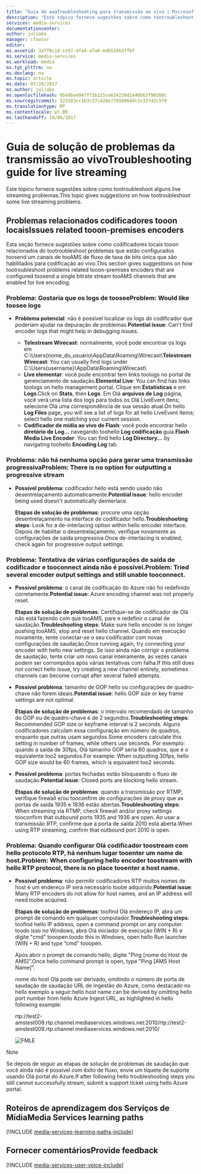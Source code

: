 ```yaml
---
title: "Guia de aaaTroubleshooting para transmissão ao vivo | Microsoft Docs"
description: "Este tópico fornece sugestões sobre como tootroubleshoot live streaming problemas."
services: media-services
documentationcenter: 
author: juliako
manager: cfowler
editor: 
ms.assetid: 3a7f6c1d-ce57-4fa4-a7a6-edb526b3ffbf
ms.service: media-services
ms.workload: media
ms.tgt_pltfrm: na
ms.devlang: na
ms.topic: article
ms.date: 07/20/2017
ms.author: juliako
ms.openlocfilehash: 8549bae947ff3b225ce624220d1e48b63f90208c
ms.sourcegitcommit: 523283cc1b3c37c428e77850964dc1c33742c5f0
ms.translationtype: MT
ms.contentlocale: pt-BR
ms.lasthandoff: 10/06/2017
---
```

# <a name="troubleshooting-guide-for-live-streaming"></a><span data-ttu-id="ab142-103">Guia de solução de problemas da transmissão ao vivo</span><span class="sxs-lookup"><span data-stu-id="ab142-103">Troubleshooting guide for live streaming</span></span>
<span data-ttu-id="ab142-104">Este tópico fornece sugestões sobre como tootroubleshoot alguns live streaming problemas.</span><span class="sxs-lookup"><span data-stu-id="ab142-104">This topic gives suggestions on how tootroubleshoot some live streaming problems.</span></span>

## <a name="issues-related-tooon-premises-encoders"></a><span data-ttu-id="ab142-105">Problemas relacionados codificadores tooon locais</span><span class="sxs-lookup"><span data-stu-id="ab142-105">Issues related tooon-premises encoders</span></span>
<span data-ttu-id="ab142-106">Esta seção fornece sugestões sobre como codificadores locais tooon relacionados do tootroubleshoot problemas que estão configurados toosend um canais de tooAMS de fluxo de taxa de bits única que são habilitados para codificação ao vivo.</span><span class="sxs-lookup"><span data-stu-id="ab142-106">This section gives suggestions on how tootroubleshoot problems related tooon-premises encoders that are configured toosend a single bitrate stream tooAMS channels that are enabled for live encoding.</span></span>

### <a name="problem-would-like-toosee-logs"></a><span data-ttu-id="ab142-107">Problema: Gostaria que os logs de toosee</span><span class="sxs-lookup"><span data-stu-id="ab142-107">Problem: Would like toosee logs</span></span>
* <span data-ttu-id="ab142-108">**Problema potencial**: não é possível localizar os logs do codificador que poderiam ajudar na depuração de problemas.</span><span class="sxs-lookup"><span data-stu-id="ab142-108">**Potential issue**: Can't find encoder logs that might help in debugging issues.</span></span>
  
  * <span data-ttu-id="ab142-109">**Telestream Wirecast**: normalmente, você pode encontrar os logs em C:\Users\{nome_do_usuário\AppData\Roaming\Wirecast\\</span><span class="sxs-lookup"><span data-stu-id="ab142-109">**Telestream Wirecast**: You can usually find logs under C:\Users\{username}\AppData\Roaming\Wirecast\\</span></span> 
  * <span data-ttu-id="ab142-110">**Live elementar**: você pode encontrar tem links toologs no portal de gerenciamento de saudação.</span><span class="sxs-lookup"><span data-stu-id="ab142-110">**Elemental Live**: You can find has links toologs on hello management portal.</span></span> <span data-ttu-id="ab142-111">Clique em **Estatísticas** e em **Logs**.</span><span class="sxs-lookup"><span data-stu-id="ab142-111">Click on **Stats**, then **Logs**.</span></span> <span data-ttu-id="ab142-112">Em Olá **arquivos de Log** página, você verá uma lista dos logs para todos os Olá LiveEvent itens; selecione Olá uma correspondência de sua sessão atual.</span><span class="sxs-lookup"><span data-stu-id="ab142-112">On hello **Log Files** page, you will see a list of logs for all hello LiveEvent items; select hello one matching your current session.</span></span> 
  * <span data-ttu-id="ab142-113">**Codificador de mídia ao vivo de Flash**: você pode encontrar hello **diretório de Log...**  navegando toohello **Log codificação** guia.</span><span class="sxs-lookup"><span data-stu-id="ab142-113">**Flash Media Live Encoder**: You can find hello **Log Directory...** by navigating toohello **Encoding Log** tab.</span></span>

### <a name="problem-there-is-no-option-for-outputting-a-progressive-stream"></a><span data-ttu-id="ab142-114">Problema: não há nenhuma opção para gerar uma transmissão progressiva</span><span class="sxs-lookup"><span data-stu-id="ab142-114">Problem: There is no option for outputting a progressive stream</span></span>
* <span data-ttu-id="ab142-115">**Possível problema**: codificador hello está sendo usado não desentrelaçamento automaticamente.</span><span class="sxs-lookup"><span data-stu-id="ab142-115">**Potential issue**: hello encoder being used doesn't automatically deinterlace.</span></span> 
  
    <span data-ttu-id="ab142-116">**Etapas de solução de problemas**: procure uma opção desentrelaçamento na interface de codificador hello.</span><span class="sxs-lookup"><span data-stu-id="ab142-116">**Troubleshooting steps**: Look for a de-interlacing option within hello encoder interface.</span></span> <span data-ttu-id="ab142-117">Depois de habilitar o desentrelaçamento, verifique novamente as configurações de saída progressiva.</span><span class="sxs-lookup"><span data-stu-id="ab142-117">Once de-interlacing is enabled, check again for progressive output settings.</span></span> 

### <a name="problem-tried-several-encoder-output-settings-and-still-unable-tooconnect"></a><span data-ttu-id="ab142-118">Problema: Tentativa de várias configurações de saída de codificador e tooconnect ainda não é possível.</span><span class="sxs-lookup"><span data-stu-id="ab142-118">Problem: Tried several encoder output settings and still unable tooconnect.</span></span>
* <span data-ttu-id="ab142-119">**Possível problema**: o canal de codificação do Azure não foi redefinido corretamente.</span><span class="sxs-lookup"><span data-stu-id="ab142-119">**Potential issue**: Azure encoding channel was not properly reset.</span></span> 
  
    <span data-ttu-id="ab142-120">**Etapas de solução de problemas**: Certifique-se de codificador de Olá não está fazendo com que tooAMS, pare e redefinir o canal de saudação.</span><span class="sxs-lookup"><span data-stu-id="ab142-120">**Troubleshooting steps**: Make sure hello encoder is no longer pushing tooAMS, stop and reset hello channel.</span></span> <span data-ttu-id="ab142-121">Quando em execução novamente, tente conectar-se o seu codificador com novas configurações de saudação.</span><span class="sxs-lookup"><span data-stu-id="ab142-121">Once running again, try connecting your encoder with hello new settings.</span></span> <span data-ttu-id="ab142-122">Se isso ainda não corrigir o problema de saudação, tente criar um novo canal inteiramente, às vezes canais podem ser corrompidos após várias tentativas com falha.</span><span class="sxs-lookup"><span data-stu-id="ab142-122">If this still does not correct hello issue, try creating a new channel entirely, sometimes channels can become corrupt after several failed attempts.</span></span>  
* <span data-ttu-id="ab142-123">**Possível problema**: tamanho de GOP hello ou configurações de quadro-chave não forem ideais.</span><span class="sxs-lookup"><span data-stu-id="ab142-123">**Potential issue**: hello GOP size or key frame settings are not optimal.</span></span> 
  
    <span data-ttu-id="ab142-124">**Etapas de solução de problemas**: o intervalo recomendado de tamanho do GOP ou de quadro-chave é de 2 segundos.</span><span class="sxs-lookup"><span data-stu-id="ab142-124">**Troubleshooting steps**: Recommended GOP size or keyframe interval is 2 seconds.</span></span> <span data-ttu-id="ab142-125">Alguns codificadores calculam essa configuração em número de quadros, enquanto que outras usam segundos.</span><span class="sxs-lookup"><span data-stu-id="ab142-125">Some encoders calculate this setting in number of frames, while others use seconds.</span></span> <span data-ttu-id="ab142-126">Por exemplo: quando a saída de 30fps, Olá tamanho GOP seria 60 quadros, que é o equivalente too2 segundos.</span><span class="sxs-lookup"><span data-stu-id="ab142-126">For example: When outputting 30fps, hello GOP size would be 60 frames, which is equivalent too2 seconds.</span></span>  
* <span data-ttu-id="ab142-127">**Possível problema**: portas fechadas estão bloqueando o fluxo de saudação.</span><span class="sxs-lookup"><span data-stu-id="ab142-127">**Potential issue**: Closed ports are blocking hello stream.</span></span> 
  
    <span data-ttu-id="ab142-128">**Etapas de solução de problemas**: quando a transmissão por RTMP, verifique firewall e/ou tooconfirm de configurações de proxy que as portas de saída 1935 e 1936 estão abertas.</span><span class="sxs-lookup"><span data-stu-id="ab142-128">**Troubleshooting steps**: When streaming via RTMP, check firewall and/or proxy settings tooconfirm that outbound ports 1935 and 1936 are open.</span></span> <span data-ttu-id="ab142-129">Ao usar a transmissão RTP, confirme que a porta de saída 2010 está aberta.</span><span class="sxs-lookup"><span data-stu-id="ab142-129">When using RTP streaming, confirm that outbound port 2010 is open.</span></span> 

### <a name="problem-when-configuring-hello-encoder-toostream-with-hello-rtp-protocol-there-is-no-place-tooenter-a-host-name"></a><span data-ttu-id="ab142-130">Problema: Quando configurar Olá codificador toostream com hello protocolo RTP, há nenhum lugar tooenter um nome de host.</span><span class="sxs-lookup"><span data-stu-id="ab142-130">Problem: When configuring hello encoder toostream with hello RTP protocol, there is no place tooenter a host name.</span></span>
* <span data-ttu-id="ab142-131">**Possível problema**: não permitir codificadores RTP muitos nomes de host e um endereço IP será necessário toobe adquirido.</span><span class="sxs-lookup"><span data-stu-id="ab142-131">**Potential issue**: Many RTP encoders do not allow for host names, and an IP address will need toobe acquired.</span></span>  
  
    <span data-ttu-id="ab142-132">**Etapas de solução de problemas**: toofind Olá endereço IP, abra um prompt de comando em qualquer computador.</span><span class="sxs-lookup"><span data-stu-id="ab142-132">**Troubleshooting steps**: toofind hello IP address, open a command prompt on any computer.</span></span> <span data-ttu-id="ab142-133">toodo isso no Windows, abra Olá iniciador de execução (WIN + R) e digite "cmd" tooopen.</span><span class="sxs-lookup"><span data-stu-id="ab142-133">toodo this in Windows, open hello Run launcher (WIN + R) and type “cmd” tooopen.</span></span>  
  
    <span data-ttu-id="ab142-134">Após abrir o prompt de comando hello, digite "Ping [nome do Host de AMS]".</span><span class="sxs-lookup"><span data-stu-id="ab142-134">Once hello command prompt is open, type "Ping [AMS Host Name]".</span></span> 
  
    <span data-ttu-id="ab142-135">nome do host Olá pode ser derivado, omitindo o número de porta de saudação de saudação URL de ingestão do Azure, como destacado no hello exemplo a seguir:</span><span class="sxs-lookup"><span data-stu-id="ab142-135">hello host name can be derived by omitting hello port number from hello Azure Ingest URL, as highlighted in hello following example:</span></span> 
  
    <span data-ttu-id="ab142-136">rtp://test2-amstest009.rtp.channel.mediaservices.windows.net:2010/</span><span class="sxs-lookup"><span data-stu-id="ab142-136">rtp://test2-amstest009.rtp.channel.mediaservices.windows.net:2010/</span></span> 
  
    ![FMLE](./media/media-services-fmle-live-encoder/media-services-fmle10.png)

> [!NOTE]
> <span data-ttu-id="ab142-138">Se depois de seguir as etapas de solução de problemas de saudação que você ainda não é possível com êxito de fluxo, envie um tíquete de suporte usando Olá portal do Azure.</span><span class="sxs-lookup"><span data-stu-id="ab142-138">If after following hello troubleshooting steps you still cannot successfully stream, submit a support ticket using hello Azure portal.</span></span>
> 
> 

## <a name="media-services-learning-paths"></a><span data-ttu-id="ab142-139">Roteiros de aprendizagem dos Serviços de Mídia</span><span class="sxs-lookup"><span data-stu-id="ab142-139">Media Services learning paths</span></span>
[!INCLUDE [media-services-learning-paths-include](../../includes/media-services-learning-paths-include.md)]

## <a name="provide-feedback"></a><span data-ttu-id="ab142-140">Fornecer comentários</span><span class="sxs-lookup"><span data-stu-id="ab142-140">Provide feedback</span></span>
[!INCLUDE [media-services-user-voice-include](../../includes/media-services-user-voice-include.md)]

